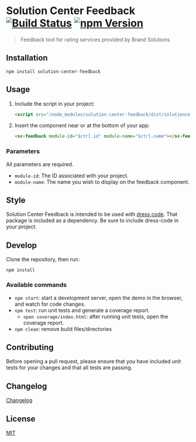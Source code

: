 # Solution Center Feedback [![Build Status](https://travis-ci.org/zalando-incubator/solution-center-feedback.svg?branch=master)](https://travis-ci.org/zalando-incubator/solution-center-feedback) [![npm Version](https://img.shields.io/npm/v/solution-center-feedback.svg)](https://www.npmjs.com/package/solution-center-feedback)

> Feedback tool for rating services provided by Brand Solutions

## Installation

```shell
npm install solution-center-feedback
```

## Usage

1. Include the script in your project:

    ```html
    <script src="/node_modules/solution-center-feedback/dist/solutioncenter.feedback.js"></script>
    ```
    
2. Insert the component near or at the bottom of your app:

    ```html
    <sc-feedback module-id="$ctrl.id" module-name="$ctrl.name"></sc-feedback>
    ```

### Parameters

All parameters are required.

  * `module-id`: The ID associated with your project.
  * `module-name`: The name you wish to display on the feedback component.

## Style

Solution Center Feedback is intended to be used with [dress code](https://github.com/zalando/dress-code). That package is included as a dependency.
Be sure to include dress-code in your project.
	 
## Develop

Clone the repository, then run:

```shell
npm install
```

### Available commands

* `npm start`: start a development server, open the demo in the browser, and watch for code changes.
* `npm test`: run unit tests and generate a coverage report.
  * `open coverage/index.html`: after running unit tests, open the coverage report.
* `npm clean`: remove build files/directories

## Contributing

Before opening a pull request, please ensure that you have included unit tests for your changes
and that all tests are passing.

## Changelog
[Changelog](CHANGELOG.md)

## License

[MIT](LICENSE)
